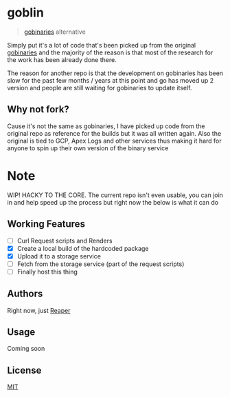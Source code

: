 # goblin

> [gobinaries](https://gobinaries.com/) alternative

Simply put it's a lot of code that's been picked up from the original [gobinaries](https://github.com/tj/gobinaries)
and the majority of the reason is that most of the research for the work has been already done there.

The reason for another repo is that the development on gobinaries has been slow for the past few months / years at this point
and go has moved up 2 version and people are still waiting for gobinaries to update itself.

## Why not fork?

Cause it's not the same as gobinaries, I have picked up code from the original repo as reference for the builds but it was all written again. Also the original is tied to GCP, Apex Logs and other services thus making it hard for anyone to spin up their own version of the binary service

# Note

WIP! HACKY TO THE CORE.
The current repo isn't even usable, you can join in and help speed up the process but right now the below is what it can do

## Working Features

- [ ] Curl Request scripts and Renders
- [x] Create a local build of the hardcoded package
- [x] Upload it to a storage service
- [ ] Fetch from the storage service (part of the request scripts)
- [ ] Finally host this thing

## Authors

Right now, just [Reaper](https://github.com/barelyhuman)

## Usage

Coming soon

## License

[MIT](/LICENSE)

